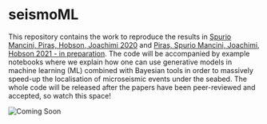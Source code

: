 # seismoML
This repository contains the work to reproduce the results in [Spurio Mancini, Piras, Hobson, Joachimi 2020](https://arxiv.org/abs/2009.06758v1) and [Piras, Spurio Mancini, Joachimi, Hobson 2021 - in preparation](https://dpiras.github.io/404). The code will be accompanied by example notebooks where we explain how one can use generative models in machine learning (ML) combined with Bayesian tools in order to massively speed-up the localisation of microseismic events under the seabed. The whole code will be released after the papers have been peer-reviewed and accepted, so watch this space!

<img src="https://static.wixstatic.com/media/f186d1_8a28db63b7574babb9854cfd0805842e~mv2.gif" alt="Coming Soon">
